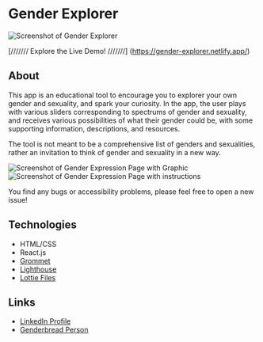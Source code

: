 # Gender Explorer

![Screenshot of Gender Explorer](https://i.ibb.co/2yR7TsM/Screenshot-2020-08-19-at-09-32-21.png)

[/////// Explore the Live Demo! ///////] (https://gender-explorer.netlify.app/)

## About

This app is an educational tool to encourage you to explorer your own gender and sexuality, and spark your curiosity. In the app, the user plays with various sliders corresponding to spectrums of gender and sexuality, and receives various possibilities of what their gender could be, with some supporting information, descriptions, and resources. 

The tool is not meant to be a comprehensive list of genders and sexualities, rather an invitation to think of gender and sexuality in a new way. 

![Screenshot of Gender Expression Page with Graphic](https://i.ibb.co/G76sdDM/Screenshot-2020-08-18-at-18-37-49.png)
![Screenshot of Gender Expression Page with instructions](https://i.ibb.co/T23mXZP/Screenshot-2020-08-18-at-18-38-04.png)

You find any bugs or accessibility problems, please feel free to open a new issue! 

## Technologies

- HTML/CSS
- React.js
- [Grommet](https://v2.grommet.io/)
- [Lighthouse](https://developers.google.com/web/tools/lighthouse/#cli)
- [Lottie Files](https://lottiefiles.com/)

## Links

- [LinkedIn Profile](https://www.linkedin.com/in/holdenmad/)
- [Genderbread Person](https://www.genderbread.org/)
